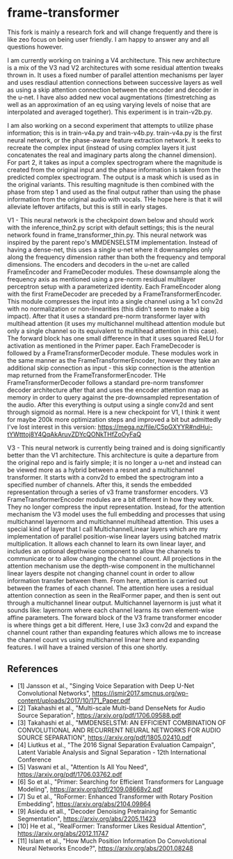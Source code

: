# frame-transformer

This fork is mainly a research fork and will change frequently and there is like zeo focus on being user friendly. I am happy to answer any and all questions however.

I am currently working on training a V4 architecture. This new architecture is a mix of the V3 nad V2 architectures with some residual attention tweaks thrown in. It uses a fixed number of parallel attention mechanisms per layer and uses resdiaul attention connections between successive layers as well as using a skip attention connection between the encoder and decoder in the u-net. I have also added new vocal augmentations (timestretching as well as an approximation of an eq using varying levels of noise that are interpolated and averaged together). This experiment is in train-v2b.py.

I am also working on a second experiment that attempts to utilize phase information; this is in train-v4a.py and train-v4b.py. train-v4a.py is the first neural network, or the phase-aware feature extraction network. It seeks to recreate the complex input (instead of using complex layers it just concatenates the real and imaginary parts along the channel dimension). For part 2, it takes as input a complex spectrogram where the magnitude is created from the original input and the phase information is taken from the predicted complex spectrogram. The output is a mask which is used as in the original variants. This resulting magnitude is then combined with the phase from step 1 and used as the final output rather than using the phase information from the original audio with vocals. THe hope here is that it will alleviate leftover artifacts, but this is still in early stages.

V1 - This neural network is the checkpoint down below and should work with the inference_thin2.py script with default settings; this is the neural network found in frame_transformer_thin.py. This neural network was inspired by the parent repo's MMDENSELSTM implementation. Instead of having a dense-net, this uses a single u-net where it downsamples only along the frequency dimension rather than both the frequency and temporal dimensions. The encoders and decoders in the u-net are called FrameEncoder and FrameDecoder modules. These downsample along the frequency axis as mentioned using a pre-norm residual multilayer perceptron setup with a parameterized identity. Each FrameEncoder along with the first FrameDecoder are preceded by a FrameTransformerEncoder. This module compresses the input into a single channel using a 1x1 conv2d with no normalization or non-linearities (this didn't seem to make a big impact). After that it uses a standard pre-norm transformer layer with multihead attention (it uses my multichannel multihead attention module but only a single channel so its equivalent to multihead attention in this case). The forward block has one small difference in that it uses squared ReLU for activation as mentioned in the Primer paper. Each FrameDecoder is followed by a FrameTransformerDecoder module. These modules work in the same manner as the FrameTransformerEncoder, however they take an additional skip connection as input - this skip connection is the attention map returned from the FrameTransformerEncoder. THe FrameTransformerDecoder follows a standard pre-norm transfomrer decoder architecture after that and uses the encoder attention map as memory in order to query against the pre-downsampled representation of the audio. After this everything is output using a single conv2d and sent through sigmoid as normal. Here is a new checkpoint for V1, I think it went for maybe 200k more optimization steps and improved a bit but admittedly I've lost interest in this version: https://mega.nz/file/C5pGXYYR#ndHuj-tYWtttoj8Y4QqAkAruvZDYcQONkTHfZoOyFaQ

V3 - This neural network is currently being trained and is doing significantly better than the V1 architecture. This architecture is quite a departure from the original repo and is fairly simple; it is no longer a u-net and instead can be viewed more as a hybrid between a resnet and a multichannel transformer. It starts with a conv2d to embed the spectrogram into a specified number of channels. After this, it sends the embedded representation through a series of v3 frame transformer encoders. V3 FrameTransformerEncoder modules are a bit different in how they work. They no longer compress the input representation. Instead, for the attention mechanism the V3 model uses the full embedding and processes that using multichannel layernorm and multichannel multihead attention. This uses a special kind of layer that I call MultichannelLinear layers which are my implementation of parallel position-wise linear layers using batched matrix multiplication. It allows each channel to learn its own linear layer, and includes an optional depthwise component to allow the channels to communicate or to allow changing the channel count. All projections in the attention mechanism use the depth-wise component in the multichannel linear layers despite not changing channel count in order to allow information transfer between them. From here, attention is carried out between the frames of each channel. The attention here uses a residual attention connection as seen in the RealFormer paper, and then is sent out through a multichannel linear output. Multichannel layernorm is just what it sounds like: layernorm where each channel learns its own element-wise affine parameters. The forward block of the V3 frame transformer encoder is where things get a bit different. Here, I use 3x3 conv2d and expand the channel count rather than expanding features which allows me to increase the channel count vs using multichannel linear here and expanding features. I will have a trained version of this one shortly.

## References
- [1] Jansson et al., "Singing Voice Separation with Deep U-Net Convolutional Networks", https://ismir2017.smcnus.org/wp-content/uploads/2017/10/171_Paper.pdf
- [2] Takahashi et al., "Multi-scale Multi-band DenseNets for Audio Source Separation", https://arxiv.org/pdf/1706.09588.pdf
- [3] Takahashi et al., "MMDENSELSTM: AN EFFICIENT COMBINATION OF CONVOLUTIONAL AND RECURRENT NEURAL NETWORKS FOR AUDIO SOURCE SEPARATION", https://arxiv.org/pdf/1805.02410.pdf
- [4] Liutkus et al., "The 2016 Signal Separation Evaluation Campaign", Latent Variable Analysis and Signal Separation - 12th International Conference
- [5] Vaswani et al., "Attention Is All You Need", https://arxiv.org/pdf/1706.03762.pdf
- [6] So et al., "Primer: Searching for Efficient Transformers for Language Modeling", https://arxiv.org/pdf/2109.08668v2.pdf
- [7] Su et al., "RoFormer: Enhanced Transformer with Rotary Position Embedding", https://arxiv.org/abs/2104.09864
- [9] Asiedu et all., "Decoder Denoising Pretraining for Semantic Segmentation", https://arxiv.org/abs/2205.11423
- [10] He et al., "RealFormer: Transformer Likes Residual Attention", https://arxiv.org/abs/2012.11747
- [11] Islam et al., "How Much Position Information Do Convolutional Neural Networks Encode?", https://arxiv.org/abs/2001.08248